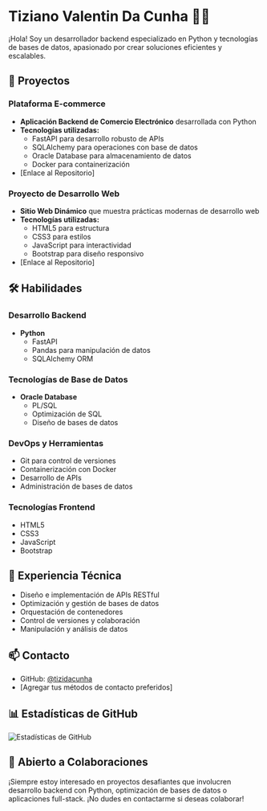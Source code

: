 # Tiziano Valentin Da Cunha 👨‍💻

¡Hola! Soy un desarrollador backend especializado en Python y tecnologías de bases de datos, apasionado por crear soluciones eficientes y escalables.

## 🚀 Proyectos

### Plataforma E-commerce
- **Aplicación Backend de Comercio Electrónico** desarrollada con Python
- **Tecnologías utilizadas:**
  - FastAPI para desarrollo robusto de APIs
  - SQLAlchemy para operaciones con base de datos
  - Oracle Database para almacenamiento de datos
  - Docker para containerización
- [Enlace al Repositorio]

### Proyecto de Desarrollo Web
- **Sitio Web Dinámico** que muestra prácticas modernas de desarrollo web
- **Tecnologías utilizadas:**
  - HTML5 para estructura
  - CSS3 para estilos
  - JavaScript para interactividad
  - Bootstrap para diseño responsivo
- [Enlace al Repositorio]

## 🛠️ Habilidades

### Desarrollo Backend
- **Python**
  - FastAPI
  - Pandas para manipulación de datos
  - SQLAlchemy ORM

### Tecnologías de Base de Datos
- **Oracle Database**
  - PL/SQL
  - Optimización de SQL
  - Diseño de bases de datos

### DevOps y Herramientas
- Git para control de versiones
- Containerización con Docker
- Desarrollo de APIs
- Administración de bases de datos

### Tecnologías Frontend
- HTML5
- CSS3
- JavaScript
- Bootstrap

## 💼 Experiencia Técnica
- Diseño e implementación de APIs RESTful
- Optimización y gestión de bases de datos
- Orquestación de contenedores
- Control de versiones y colaboración
- Manipulación y análisis de datos

## 📫 Contacto
- GitHub: [@tizidacunha](https://github.com/tizidacunha)
- [Agregar tus métodos de contacto preferidos]

## 📊 Estadísticas de GitHub

![Estadísticas de GitHub](https://github-readme-stats.vercel.app/api?username=tizidacunha&show_icons=true&theme=radical)

## 🤝 Abierto a Colaboraciones
¡Siempre estoy interesado en proyectos desafiantes que involucren desarrollo backend con Python, optimización de bases de datos o aplicaciones full-stack. ¡No dudes en contactarme si deseas colaborar!

